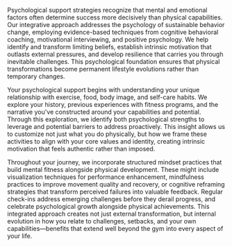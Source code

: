 Psychological support strategies recognize that mental and emotional factors often determine success more decisively than physical capabilities. Our integrative approach addresses the psychology of sustainable behavior change, employing evidence-based techniques from cognitive behavioral coaching, motivational interviewing, and positive psychology. We help identify and transform limiting beliefs, establish intrinsic motivation that outlasts external pressures, and develop resilience that carries you through inevitable challenges. This psychological foundation ensures that physical transformations become permanent lifestyle evolutions rather than temporary changes.

Your psychological support begins with understanding your unique relationship with exercise, food, body image, and self-care habits. We explore your history, previous experiences with fitness programs, and the narrative you've constructed around your capabilities and potential. Through this exploration, we identify both psychological strengths to leverage and potential barriers to address proactively. This insight allows us to customize not just what you do physically, but how we frame these activities to align with your core values and identity, creating intrinsic motivation that feels authentic rather than imposed.

Throughout your journey, we incorporate structured mindset practices that build mental fitness alongside physical development. These might include visualization techniques for performance enhancement, mindfulness practices to improve movement quality and recovery, or cognitive reframing strategies that transform perceived failures into valuable feedback. Regular check-ins address emerging challenges before they derail progress, and celebrate psychological growth alongside physical achievements. This integrated approach creates not just external transformation, but internal evolution in how you relate to challenges, setbacks, and your own capabilities—benefits that extend well beyond the gym into every aspect of your life.